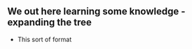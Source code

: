 We out here learning some knowledge - expanding the tree
--------------------------------------------------------
- This sort of format
